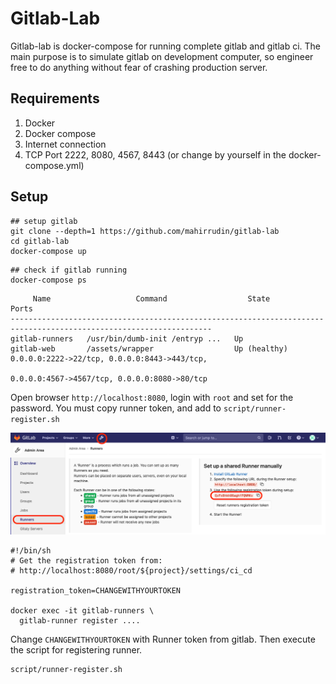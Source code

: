 # Gitlab-Lab
Gitlab-lab is docker-compose for running complete gitlab and gitlab ci. The main purpose is to simulate gitlab on development computer, so engineer free to do anything without fear of crashing production server.

## Requirements
1. Docker
2. Docker compose
3. Internet connection
4. TCP Port 2222, 8080, 4567, 8443 (or change by yourself in the docker-compose.yml)

## Setup

```
## setup gitlab
git clone --depth=1 https://github.com/mahirrudin/gitlab-lab
cd gitlab-lab
docker-compose up
```
```
## check if gitlab running
docker-compose ps
```
```
     Name                   Command                  State                             Ports
-------------------------------------------------------------------------------------------------------------------
gitlab-runners   /usr/bin/dumb-init /entryp ...   Up
gitlab-web       /assets/wrapper                  Up (healthy)   0.0.0.0:2222->22/tcp, 0.0.0.0:8443->443/tcp,
                                                                 0.0.0.0:4567->4567/tcp, 0.0.0.0:8080->80/tcp
```
Open browser `http://localhost:8080`, login with `root` and set for the password. You must copy runner token, and add to `script/runner-register.sh`

![](runner-token.png)

```
#!/bin/sh
# Get the registration token from:
# http://localhost:8080/root/${project}/settings/ci_cd

registration_token=CHANGEWITHYOURTOKEN

docker exec -it gitlab-runners \
  gitlab-runner register ....
```
Change `CHANGEWITHYOURTOKEN` with Runner token from gitlab. Then execute the script for registering runner.

```
script/runner-register.sh
```
